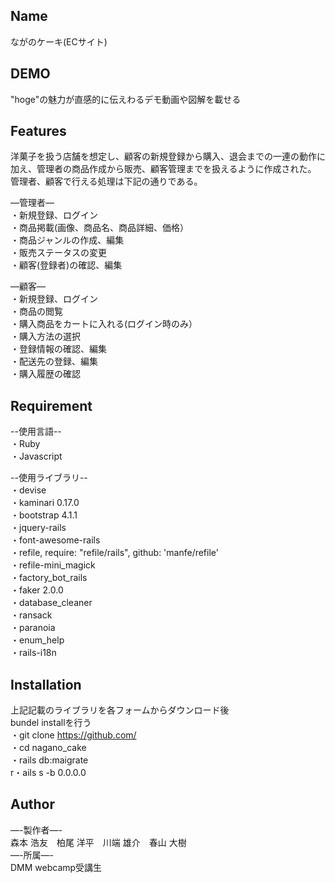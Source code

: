 ## Name
ながのケーキ(ECサイト)

## DEMO
"hoge"の魅力が直感的に伝えわるデモ動画や図解を載せる

## Features
洋菓子を扱う店舗を想定し、顧客の新規登録から購入、退会までの一連の動作に加え、管理者の商品作成から販売、顧客管理までを扱えるように作成された。  管理者、顧客で行える処理は下記の通りである。

—管理者—  
・新規登録、ログイン   
・商品掲載(画像、商品名、商品詳細、価格）  
・商品ジャンルの作成、編集  
・販売ステータスの変更  
・顧客(登録者)の確認、編集  
  
—顧客—  
・新規登録、ログイン   
・商品の閲覧  
・購入商品をカートに入れる(ログイン時のみ）  
・購入方法の選択  
・登録情報の確認、編集  
・配送先の登録、編集  
・購入履歴の確認  

## Requirement  
--使用言語--  
・Ruby  
・Javascript  

--使用ライブラリ--  
・devise  
・kaminari 0.17.0  
・bootstrap 4.1.1  
・jquery-rails  
・font-awesome-rails  
・refile, require: "refile/rails", github: 'manfe/refile'  
・refile-mini_magick  
・factory_bot_rails  
・faker 2.0.0   
・database_cleaner  
・ransack  
・paranoia  
・enum_help  
・rails-i18n  
  
## Installation  

上記記載のライブラリを各フォームからダウンロード後  
bundel installを行う  
・git clone https://github.com/  
・cd nagano_cake  
・rails db:maigrate    
r・ails s -b 0.0.0.0  
  
## Author  
—-製作者—-    
  森本 浩友　柏尾 洋平　川端 雄介　春山 大樹  
—-所属—-  
  DMM webcamp受講生  
